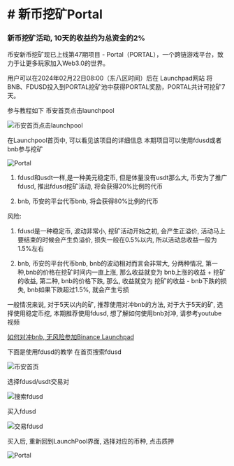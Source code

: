 # # 新币挖矿Portal

### 新币挖矿活动, 10天的收益约为总资金的2%

币安新币挖矿现已上线第47期项目 - Portal（PORTAL），一个跨链游戏平台，致力于让更多玩家加入Web3.0的世界。

用户可以在2024年02月22日08:00（东八区时间）后在 Launchpad网站 将BNB、FDUSD投入到PORTAL挖矿池中获得PORTAL奖励，PORTAL共计可挖矿7天。

参与教程如下
币安首页点击launchpool
 
![币安首页点击launchpool](media/%E5%B8%81%E5%AE%89%E9%A6%96%E9%A1%B5%E7%82%B9%E5%87%BBlaunchpool.jpeg)

在Launchpool首页中, 可以看见该项目的详细信息
本期项目可以使用fdusd或者bnb参与挖矿

![Portal](media/Portal.jpeg)

1. fdusd和usdt一样,是一种美元稳定币, 但是体量没有usdt那么大, 币安为了推广fdusd, 推出fdusd挖矿活动, 将会获得20%比例的代币

2. bnb, 币安的平台代币bnb, 将会获得80%比例的代币

风险: 

1. fdusd是一种稳定币, 波动非常小, 挖矿活动开始之初, 会产生正溢价, 活动马上要结束的时候会产生负溢价, 损失一般在0.5%以内, 所以活动总收益一般为1.5%左右

2. bnb, 币安的平台代币bnb, bnb的波动相对而言会非常大, 分两种情况, 第一种,bnb的价格在挖矿时间内一直上涨, 那么收益就变为 bnb上涨的收益 + 挖矿的收益, 第二种, bnb的价格下跌, 那么, 收益就变为 挖矿的收益 - bnb下跌的损失, bnb如果下跌超过1.5%, 就会产生亏损

一般情况来说, 对于5天以内的矿, 推荐使用对冲bnb的方法, 对于大于5天的矿, 选择使用稳定币挖, 本期推荐使用fdusd, 想了解如何使用bnb对冲, 请参考youtube视频

[如何对冲bnb, 无风险参加Binance Launchpad](https://youtu.be/Q-_IV1RPV_M)

下面是使用fdusd的教学
在首页搜索fdusd

![币安首页](media/%E5%B8%81%E5%AE%89%E9%A6%96%E9%A1%B5.jpeg)

选择fdusd/usdt交易对

![搜索fdusd](media/%E6%90%9C%E7%B4%A2fdusd.jpeg)

买入fdusd

![交易fdusd](media/%E4%BA%A4%E6%98%93fdusd.jpeg)

买入后, 重新回到LaunchPool界面, 选择对应的币种, 点击质押

![Portal](media/Portal.jpeg)
